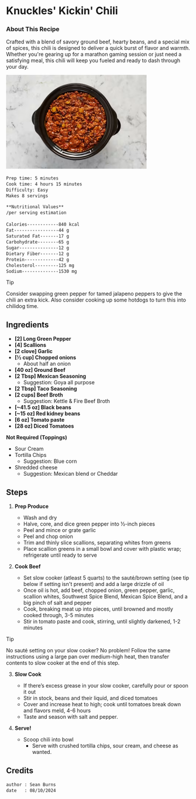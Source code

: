 # Knuckles' Kickin' Chili
### About This Recipe

Crafted with a blend of savory ground beef, hearty beans, and a special mix of spices, this chili is designed to deliver a quick burst of flavor and warmth. Whether you're gearing up for a marathon gaming session or just need a satisfying meal, this chili will keep you fueled and ready to dash through your day.

![Image of Knuckles' Kickin' Chili.](/.resources/images/knuckles-chili.png)

```
Prep time: 5 minutes
Cook time: 4 hours 15 minutes
Difficulty: Easy
Makes 8 servings
```

```
**Nutritional Values**
/per serving estimation

Calories------------840 kcal
Fat-----------------44 g
Saturated Fat-------17 g
Carbohydrate--------65 g
Sugar---------------12 g
Dietary Fiber-------12 g
Protein-------------42 g
Cholesterol---------125 mg
Sodium--------------1530 mg
```

> [!TIP]
> Consider swapping green pepper for tamed jalapeno peppers to give the chili an extra kick. 
> Also consider cooking up some hotdogs to turn this into chilidog time.

## Ingredients

- **[2] Long Green Pepper**
- **[4] Scallions**
- **[2 clove] Garlic**
- **[½ cup] Chopped onions**
    - About half an onion
- **[40 oz] Ground Beef**
- **[2 Tbsp] Mexican Seasoning**
    - Suggestion: Goya all purpose
- **[2 Tbsp] Taco Seasoning**
- **[2 cups] Beef Broth**
    - Suggestion: Kettle & Fire Beef Broth
- **[~41.5 oz] Black beans**
- **[~15 oz] Red kidney beans**
- **[6 oz] Tomato paste**
- **[28 oz] Diced Tomatoes**

**Not Required (Toppings)**
- Sour Cream
- Tortilla Chips
    - Suggestion: Blue corn
- Shredded cheese
    - Suggestion: Mexican blend or Cheddar

## Steps

1. **Prep Produce**
    - Wash and dry
    - Halve, core, and dice green pepper into ½-inch pieces
    - Peel and mince or grate garlic
    - Peel and chop onion
    - Trim and thinly slice scallions, separating whites from greens
    - Place scallion greens in a small bowl and cover with plastic wrap; refrigerate until ready to serve

2. **Cook Beef**
    - Set slow cooker (atleast 5 quarts) to the sauté/brown setting (see tip below if setting isn't present) and add a large drizzle of oil
    - Once oil is hot, add beef, chopped onion, green pepper, garlic, scallion whites, Southwest Spice Blend, Mexican Spice Blend, and a big pinch of salt and pepper
    - Cook, breaking meat up into pieces, until browned and mostly cooked through, 3-5 minutes
    - Stir in tomato paste and cook, stirring, until slightly darkened, 1-2 minutes
> [!TIP]
> No sauté setting on your slow cooker? No problem! Follow the same instructions using a large pan over medium-high heat, then transfer contents to slow cooker at the end of this step.

3. **Slow Cook**
    - If there’s excess grease in your slow cooker, carefully pour or spoon it out
    - Stir in stock, beans and their liquid, and diced tomatoes
    - Cover and increase heat to high; cook until tomatoes break down and flavors meld, 4-6 hours
    - Taste and season with salt and pepper.

4. **Serve!**
    - Scoop chili into bowl
        - Serve with crushed tortilla chips, sour cream, and cheese as wanted.


## Credits
```
author : Sean Burns
date   : 08/10/2024
```